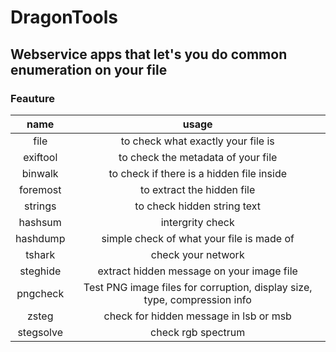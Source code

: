 # DragonTools

## Webservice apps that let's you do common enumeration on your file

### Feauture

|name|usage|
|:---:|:---:|
|file|to check what exactly your file is|
|exiftool|to check the metadata of your file|
|binwalk|to check if there is a hidden file inside|
|foremost|to extract the hidden file|
|strings|to check hidden string text|
|hashsum|intergrity check|
|hashdump|simple check of what your file is made of|
|tshark|check your network|
|steghide|extract hidden message on your image file|
|pngcheck|Test PNG image files for corruption, display size, type, compression info|
|zsteg|check for hidden message in lsb or msb|
|stegsolve|check rgb spectrum|

